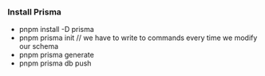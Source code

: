 ### Install Prisma

- pnpm install -D prisma
- pnpm prisma init
  // we have to write to commands every time we modify our schema
- pnpm prisma generate
- pnpm prisma db push
